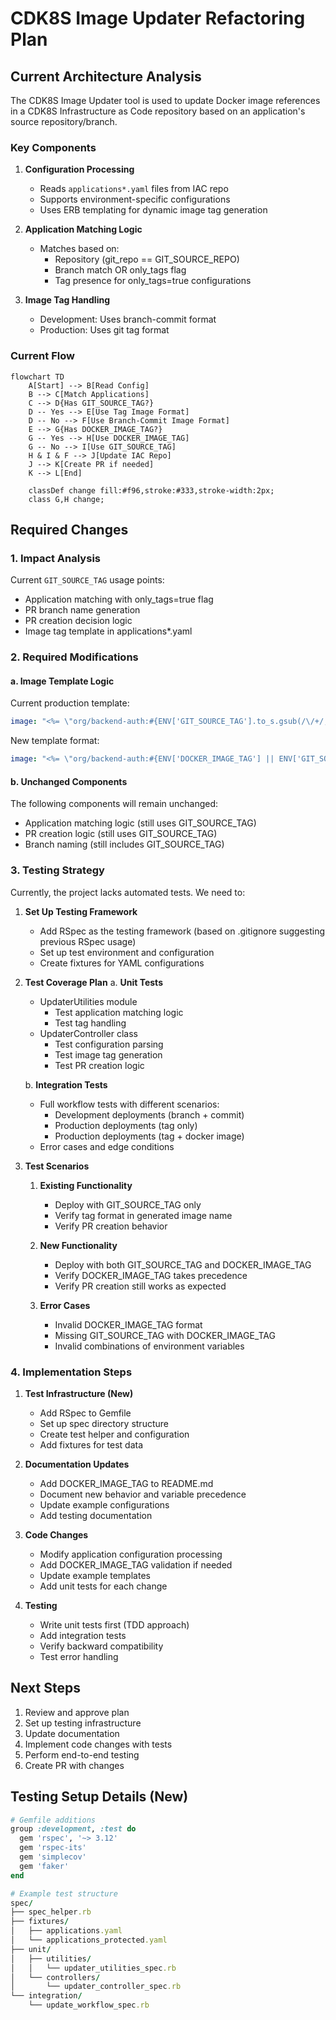 # CDK8S Image Updater Refactoring Plan

## Current Architecture Analysis

The CDK8S Image Updater tool is used to update Docker image references in a CDK8S Infrastructure as Code repository based on an application's source repository/branch.

### Key Components

1. **Configuration Processing**
   - Reads `applications*.yaml` files from IAC repo
   - Supports environment-specific configurations
   - Uses ERB templating for dynamic image tag generation

2. **Application Matching Logic**
   - Matches based on:
     - Repository (git_repo == GIT_SOURCE_REPO)
     - Branch match OR only_tags flag
     - Tag presence for only_tags=true configurations

3. **Image Tag Handling**
   - Development: Uses branch-commit format
   - Production: Uses git tag format

### Current Flow

```mermaid
flowchart TD
    A[Start] --> B[Read Config]
    B --> C[Match Applications]
    C --> D{Has GIT_SOURCE_TAG?}
    D -- Yes --> E[Use Tag Image Format]
    D -- No --> F[Use Branch-Commit Image Format]
    E --> G{Has DOCKER_IMAGE_TAG?}
    G -- Yes --> H[Use DOCKER_IMAGE_TAG]
    G -- No --> I[Use GIT_SOURCE_TAG]
    H & I & F --> J[Update IAC Repo]
    J --> K[Create PR if needed]
    K --> L[End]

    classDef change fill:#f96,stroke:#333,stroke-width:2px;
    class G,H change;
```

## Required Changes

### 1. Impact Analysis

Current `GIT_SOURCE_TAG` usage points:
- Application matching with only_tags=true flag
- PR branch name generation
- PR creation decision logic
- Image tag template in applications*.yaml

### 2. Required Modifications

#### a. Image Template Logic

Current production template:
```yaml
image: "<%= \"org/backend-auth:#{ENV['GIT_SOURCE_TAG'].to_s.gsub(/\/+/, '-')}\" %>"
```

New template format:
```yaml
image: "<%= \"org/backend-auth:#{ENV['DOCKER_IMAGE_TAG'] || ENV['GIT_SOURCE_TAG'].to_s.gsub(/\/+/, '-')}\" %>"
```

#### b. Unchanged Components
The following components will remain unchanged:
- Application matching logic (still uses GIT_SOURCE_TAG)
- PR creation logic (still uses GIT_SOURCE_TAG)
- Branch naming (still includes GIT_SOURCE_TAG)

### 3. Testing Strategy

Currently, the project lacks automated tests. We need to:

1. **Set Up Testing Framework**
   - Add RSpec as the testing framework (based on .gitignore suggesting previous RSpec usage)
   - Set up test environment and configuration
   - Create fixtures for YAML configurations

2. **Test Coverage Plan**
   a. **Unit Tests**
      - UpdaterUtilities module
        - Test application matching logic
        - Test tag handling
      - UpdaterController class
        - Test configuration parsing
        - Test image tag generation
        - Test PR creation logic
   
   b. **Integration Tests**
      - Full workflow tests with different scenarios:
        - Development deployments (branch + commit)
        - Production deployments (tag only)
        - Production deployments (tag + docker image)
      - Error cases and edge conditions

3. **Test Scenarios**
   1. **Existing Functionality**
      - Deploy with GIT_SOURCE_TAG only
      - Verify tag format in generated image name
      - Verify PR creation behavior

   2. **New Functionality**
      - Deploy with both GIT_SOURCE_TAG and DOCKER_IMAGE_TAG
      - Verify DOCKER_IMAGE_TAG takes precedence
      - Verify PR creation still works as expected

   3. **Error Cases**
      - Invalid DOCKER_IMAGE_TAG format
      - Missing GIT_SOURCE_TAG with DOCKER_IMAGE_TAG
      - Invalid combinations of environment variables

### 4. Implementation Steps

1. **Test Infrastructure (New)**
   - Add RSpec to Gemfile
   - Set up spec directory structure
   - Create test helper and configuration
   - Add fixtures for test data

2. **Documentation Updates**
   - Add DOCKER_IMAGE_TAG to README.md
   - Document new behavior and variable precedence
   - Update example configurations
   - Add testing documentation

3. **Code Changes**
   - Modify application configuration processing
   - Add DOCKER_IMAGE_TAG validation if needed
   - Update example templates
   - Add unit tests for each change

4. **Testing**
   - Write unit tests first (TDD approach)
   - Add integration tests
   - Verify backward compatibility
   - Test error handling

## Next Steps

1. Review and approve plan
2. Set up testing infrastructure
3. Update documentation
4. Implement code changes with tests
5. Perform end-to-end testing
6. Create PR with changes

## Testing Setup Details (New)

```ruby
# Gemfile additions
group :development, :test do
  gem 'rspec', '~> 3.12'
  gem 'rspec-its'
  gem 'simplecov'
  gem 'faker'
end

# Example test structure
spec/
├── spec_helper.rb
├── fixtures/
│   ├── applications.yaml
│   └── applications_protected.yaml
├── unit/
│   ├── utilities/
│   │   └── updater_utilities_spec.rb
│   └── controllers/
│       └── updater_controller_spec.rb
└── integration/
    └── update_workflow_spec.rb
